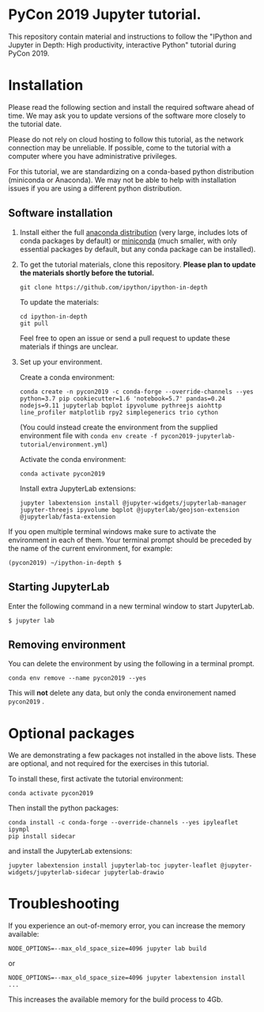 # PyCon 2019 Jupyter tutorial.

This repository contain material and instructions to follow the "IPython and Jupyter in Depth: High productivity, interactive Python" tutorial during PyCon 2019.

# Installation

Please read the following section and install the required software ahead of
time. We may ask you to update versions of the software more closely to the
tutorial date.

Please do not rely on cloud hosting to follow this tutorial, as the network
connection may be unreliable. If possible, come to the tutorial with a computer
where you have administrative privileges.

For this tutorial, we are standardizing on a conda-based python distribution
(miniconda or Anaconda). We may not be able to help with installation issues if
you are using a different python distribution.

## Software installation

1. Install either the full [anaconda
   distribution](https://www.anaconda.com/download/) (very large, includes lots
   of conda packages by default) or
   [miniconda](https://conda.io/miniconda.html) (much smaller, with only
   essential packages by default, but any conda package can be installed).

2. To get the tutorial materials, clone this repository. **Please plan to update the materials shortly before the tutorial.**

    ```
    git clone https://github.com/ipython/ipython-in-depth
    ```

    To update the materials:
    ```
    cd ipython-in-depth
    git pull
    ```

    Feel free to open an issue or send a pull request to update these materials if things are unclear.

3. Set up your environment.

    Create a conda environment:

    ```
    conda create -n pycon2019 -c conda-forge --override-channels --yes python=3.7 pip cookiecutter=1.6 'notebook=5.7' pandas=0.24 nodejs=9.11 jupyterlab bqplot ipyvolume pythreejs aiohttp line_profiler matplotlib rpy2 simplegenerics trio cython
    ```

    (You could instead create the environment from the supplied environment file with `conda env create -f pycon2019-jupyterlab-tutorial/environment.yml`)

    Activate the conda environment:

    ```
    conda activate pycon2019
    ```

    Install extra JupyterLab extensions:

    ```
    jupyter labextension install @jupyter-widgets/jupyterlab-manager jupyter-threejs ipyvolume bqplot @jupyterlab/geojson-extension @jupyterlab/fasta-extension
    ```

If you open multiple terminal windows make sure to activate the environment in each of them. Your terminal prompt should be preceded by the name of the current environment, for example:
```
(pycon2019) ~/ipython-in-depth $
```


## Starting JupyterLab

Enter the following command in a new terminal window to start JupyterLab.

```
$ jupyter lab
```

## Removing environment

You can delete the environment by using the following in a terminal prompt.

```
conda env remove --name pycon2019 --yes
```

This will **not** delete any data, but only the conda environement named `pycon2019` .

# Optional packages

We are demonstrating a few packages not installed in the above lists. These are
optional, and not required for the exercises in this tutorial.

To install these, first activate the tutorial environment:

```
conda activate pycon2019
```

Then install the python packages:
```
conda install -c conda-forge --override-channels --yes ipyleaflet ipympl
pip install sidecar 
```

and install the JupyterLab extensions:
```
jupyter labextension install jupyterlab-toc jupyter-leaflet @jupyter-widgets/jupyterlab-sidecar jupyterlab-drawio
```

# Troubleshooting

If you experience an out-of-memory error, you can increase the memory available:
```
NODE_OPTIONS=--max_old_space_size=4096 jupyter lab build
```
or
```
NODE_OPTIONS=--max_old_space_size=4096 jupyter labextension install ...
```
This increases the available memory for the build process to 4Gb.
